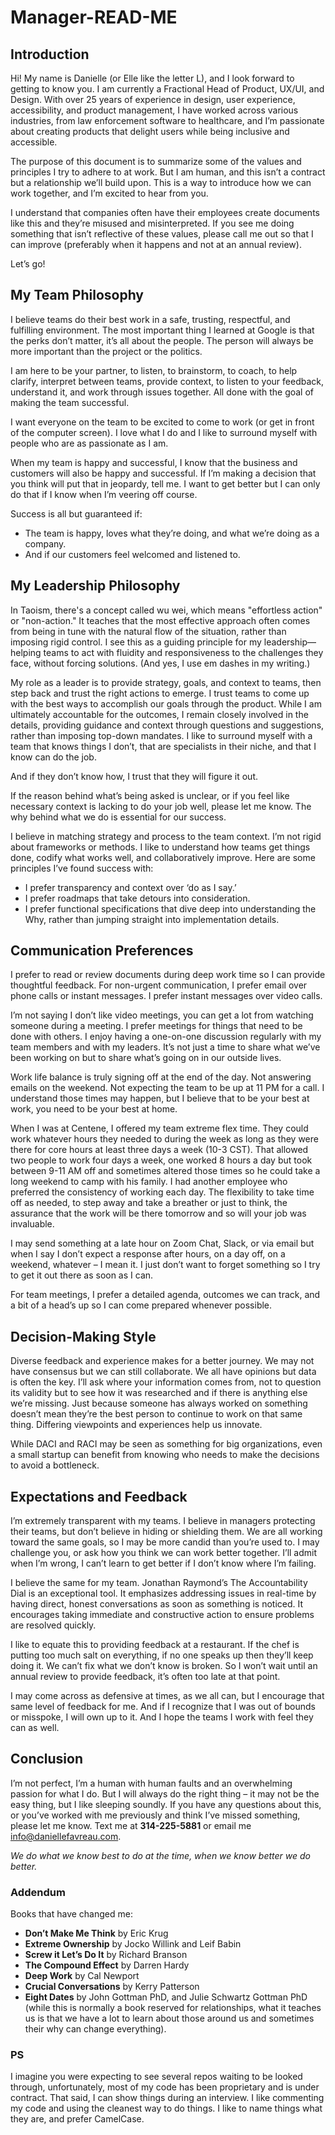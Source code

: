 # Manager-READ-ME

## Introduction

Hi! My name is Danielle (or Elle like the letter L), and I look forward to getting to know you. I am currently a Fractional Head of Product, UX/UI, and Design. With over 25 years of experience in design, user experience, accessibility, and product management, I have worked across various industries, from law enforcement software to healthcare, and I’m passionate about creating products that delight users while being inclusive and accessible. 

The purpose of this document is to summarize some of the values and principles I try to adhere to at work. But I am human, and this isn’t a contract but a relationship we’ll build upon. This is a way to introduce how we can work together, and I’m excited to hear from you.

I understand that companies often have their employees create documents like this and they’re misused and misinterpreted. If you see me doing something that isn’t reflective of these values, please call me out so that I can improve (preferably when it happens and not at an annual review).

Let’s go!

## My Team Philosophy

I believe teams do their best work in a safe, trusting, respectful, and fulfilling environment. The most important thing I learned at Google is that the perks don’t matter, it’s all about the people. The person will always be more important than the project or the politics. 

I am here to be your partner, to listen, to brainstorm, to coach, to help clarify, interpret between teams, provide context, to listen to your feedback, understand it, and work through issues together. All done with the goal of making the team successful. 

I want everyone on the team to be excited to come to work (or get in front of the computer screen). I love what I do and I like to surround myself with people who are as passionate as I am.

When my team is happy and successful, I know that the business and customers will also be happy and successful. If I’m making a decision that you think will put that in jeopardy, tell me. I want to get better but I can only do that if I know when I’m veering off course.

Success is all but guaranteed if:
-	The team is happy, loves what they’re doing, and what we’re doing as a company.
-	And if our customers feel welcomed and listened to.

## My Leadership Philosophy

In Taoism, there's a concept called wu wei, which means "effortless action" or "non-action." It teaches that the most effective approach often comes from being in tune with the natural flow of the situation, rather than imposing rigid control. I see this as a guiding principle for my leadership—helping teams to act with fluidity and responsiveness to the challenges they face, without forcing solutions. (And yes, I use em dashes in my writing.)

My role as a leader is to provide strategy, goals, and context to teams, then step back and trust the right actions to emerge. I trust teams to come up with the best ways to accomplish our goals through the product. While I am ultimately accountable for the outcomes, I remain closely involved in the details, providing guidance and context through questions and suggestions, rather than imposing top-down mandates. I like to surround myself with a team that knows things I don’t, that are specialists in their niche, and that I know can do the job.

And if they don’t know how, I trust that they will figure it out.

If the reason behind what’s being asked is unclear, or if you feel like necessary context is lacking to do your job well, please let me know. The why behind what we do is essential for our success.

I believe in matching strategy and process to the team context. I’m not rigid about frameworks or methods. I like to understand how teams get things done, codify what works well, and collaboratively improve. Here are some principles I’ve found success with:

-	I prefer transparency and context over ‘do as I say.’
-	I prefer roadmaps that take detours into consideration.
-	I prefer functional specifications that dive deep into understanding the Why, rather than jumping straight into implementation details.

## Communication Preferences

I prefer to read or review documents during deep work time so I can provide thoughtful feedback. For non-urgent communication, I prefer email over phone calls or instant messages. I prefer instant messages over video calls. 

I’m not saying I don’t like video meetings, you can get a lot from watching someone during a meeting. I prefer meetings for things that need to be done with others. I enjoy having a one-on-one discussion regularly with my team members and with my leaders. It’s not just a time to share what we’ve been working on but to share what’s going on in our outside lives.

Work life balance is truly signing off at the end of the day. Not answering emails on the weekend. Not expecting the team to be up at 11 PM for a call. I understand those times may happen, but I believe that to be your best at work, you need to be your best at home.

When I was at Centene, I offered my team extreme flex time. They could work whatever hours they needed to during the week as long as they were there for core hours at least three days a week (10-3 CST). That allowed two people to work four days a week, one worked 8 hours a day but took between 9-11 AM off and sometimes altered those times so he could take a long weekend to camp with his family. I had another employee who preferred the consistency of working each day. The flexibility to take time off as needed, to step away and take a breather or just to think, the assurance that the work will be there tomorrow and so will your job was invaluable.

I may send something at a late hour on Zoom Chat, Slack, or via email but when I say I don’t expect a response after hours, on a day off, on a weekend, whatever – I mean it. I just don’t want to forget something so I try to get it out there as soon as I can.

For team meetings, I prefer a detailed agenda, outcomes we can track, and a bit of a head’s up so I can come prepared whenever possible.

## Decision-Making Style

Diverse feedback and experience makes for a better journey. We may not have consensus but we can still collaborate. We all have opinions but data is often the key. I’ll ask where your information comes from, not to question its validity but to see how it was researched and if there is anything else we’re missing. 
Just because someone has always worked on something doesn’t mean they’re the best person to continue to work on that same thing. Differing viewpoints and experiences help us innovate.

While DACI and RACI may be seen as something for big organizations, even a small startup can benefit from knowing who needs to make the decisions to avoid a bottleneck.

## Expectations and Feedback

I’m extremely transparent with my teams. I believe in managers protecting their teams, but don’t believe in hiding or shielding them. We are all working toward the same goals, so I may be more candid than you’re used to. I may challenge you, or ask how you think we can work better together. I’ll admit when I’m wrong, I can’t learn to get better if I don’t know where I’m failing.

I believe the same for my team. Jonathan Raymond’s The Accountability Dial is an exceptional tool.  It emphasizes addressing issues in real-time by having direct, honest conversations as soon as something is noticed. It encourages taking immediate and constructive action to ensure problems are resolved quickly. 

I like to equate this to providing feedback at a restaurant. If the chef is putting too much salt on everything, if no one speaks up then they’ll keep doing it.  We can’t fix what we don’t know is broken. So I won’t wait until an annual review to provide feedback, it’s often too late at that point.

I may come across as defensive at times, as we all can, but I encourage that same level of feedback for me. And if I recognize that I was out of bounds or misspoke, I will own up to it. And I hope the teams I work with feel they can as well.

## Conclusion

I’m not perfect, I’m a human with human faults and an overwhelming passion for what I do. But I will always do the right thing – it may not be the easy thing, but I like sleeping soundly. If you have any questions about this, or you’ve worked with me previously and think I’ve missed something, please let me know. Text me at **314-225-5881** or email me info@daniellefavreau.com.

*We do what we know best to do at the time, when we know better we do better.*

### Addendum

Books that have changed me:

-	**Don’t Make Me Think** by Eric Krug
-	**Extreme Ownership** by Jocko Willink and Leif Babin
-	**Screw it Let’s Do It** by Richard Branson
-	**The Compound Effect** by Darren Hardy
-	**Deep Work** by Cal Newport
-	**Crucial Conversations** by Kerry Patterson
-	**Eight Dates** by John Gottman PhD, and Julie Schwartz Gottman PhD (while this is normally a book reserved for relationships, what it teaches us is that we have a lot to learn about those around us and sometimes their why can change everything).

### PS
I imagine you were expecting to see several repos waiting to be looked through, unfortunately, most of my code has been proprietary and is under contract. That said, I can show things during an interview. I like commenting my code and using the cleanest way to do things. I like to name things what they are, and prefer CamelCase. 
